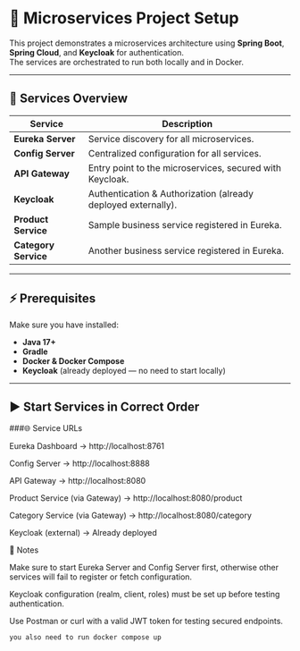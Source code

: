 # 🚀 Microservices Project Setup

This project demonstrates a microservices architecture using **Spring Boot**, **Spring Cloud**, and **Keycloak** for authentication.  
The services are orchestrated to run both locally and in Docker.

---

## 📌 Services Overview

| Service              | Description |
|----------------------|-------------|
| **Eureka Server**    | Service discovery for all microservices. |
| **Config Server**    | Centralized configuration for all services. |
| **API Gateway**      | Entry point to the microservices, secured with Keycloak. |
| **Keycloak**         | Authentication & Authorization (already deployed externally). |
| **Product Service**  | Sample business service registered in Eureka. |
| **Category Service** | Another business service registered in Eureka. |

---

## ⚡ Prerequisites

Make sure you have installed:

- **Java 17+**
- **Gradle**
- **Docker & Docker Compose**
- **Keycloak** (already deployed — no need to start locally)

---

## ▶️ Start Services in Correct Order

###🌐 Service URLs

Eureka Dashboard → http://localhost:8761

Config Server → http://localhost:8888

API Gateway → http://localhost:8080

Product Service (via Gateway) → http://localhost:8080/product

Category Service (via Gateway) → http://localhost:8080/category

Keycloak (external) → Already deployed

📖 Notes

Make sure to start Eureka Server and Config Server first, otherwise other services will fail to register or fetch configuration.

Keycloak configuration (realm, client, roles) must be set up before testing authentication.

Use Postman or curl with a valid JWT token for testing secured endpoints.
```bash
you also need to run docker compose up

